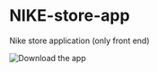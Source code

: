 # NIKE-store-app
Nike store application (only front end)

![Download the app]('https://drive.google.com/file/d/1T7O4jdEwEa4-h8dB2lDSt-iahPiewZYu/view?usp=sharing)
